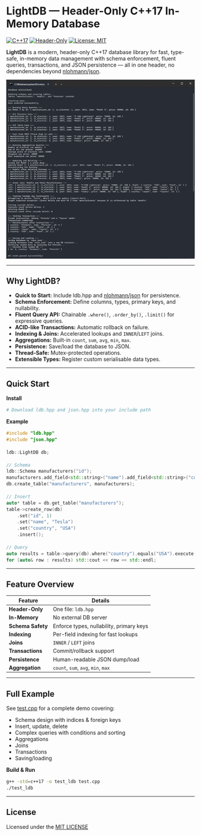 # LightDB — Header-Only C++17 In-Memory Database

[![C++17](https://img.shields.io/badge/C%2B%2B-17-blue.svg)](https://isocpp.org/std/the-standard)
[![Header-Only](https://img.shields.io/badge/header--only-blueviolet)](https://github.com/aaronmyung/lightDB)
[![License: MIT](https://img.shields.io/badge/license-MIT-green.svg)](LICENSE)

**LightDB** is a modern, header-only C++17 database library for fast, type-safe, in-memory data management with schema enforcement, fluent queries, transactions, and JSON persistence — all in one header, no dependencies beyond [nlohmann/json](https://github.com/nlohmann/json).

![Test Output](assets/tests.png)

---

## Why LightDB?

* **Quick to Start:** Include ldb.hpp and [nlohmann/json](https://github.com/nlohmann/json) for persistence.
* **Schema Enforcement:** Define columns, types, primary keys, and nullability.
* **Fluent Query API:** Chainable `.where()`, `.order_by()`, `.limit()` for expressive queries.
* **ACID-like Transactions:** Automatic rollback on failure.
* **Indexing & Joins:** Accelerated lookups and `INNER`/`LEFT` joins.
* **Aggregations:** Built-in `count`, `sum`, `avg`, `min`, `max`.
* **Persistence:** Save/load the database to JSON.
* **Thread-Safe:** Mutex-protected operations.
* **Extensible Types:** Register custom serialisable data types.

---

## Quick Start

**Install**

```bash
# Download ldb.hpp and json.hpp into your include path
```

**Example**

```cpp
#include "ldb.hpp"
#include "json.hpp"

ldb::LightDB db;

// Schema
ldb::Schema manufacturers("id");
manufacturers.add_field<std::string>("name").add_field<std::string>("country");
db.create_table("manufacturers", manufacturers);

// Insert
auto* table = db.get_table("manufacturers");
table->create_row(db)
    .set("id", 1)
    .set("name", "Tesla")
    .set("country", "USA")
    .insert();

// Query
auto results = table->query(db).where("country").equals("USA").execute();
for (auto& row : results) std::cout << row << std::endl;
```

---

## Feature Overview

| Feature           | Details                                  |
| ----------------- | ---------------------------------------- |
| **Header-Only**   | One file: `ldb.hpp`                      |
| **In-Memory**     | No external DB server                    |
| **Schema Safety** | Enforce types, nullability, primary keys |
| **Indexing**      | Per-field indexing for fast lookups      |
| **Joins**         | `INNER` / `LEFT` joins                   |
| **Transactions**  | Commit/rollback support                  |
| **Persistence**   | Human-readable JSON dump/load            |
| **Aggregation**   | `count`, `sum`, `avg`, `min`, `max`      |

---

## Full Example

See [test.cpp](tests/test.cpp) for a complete demo covering:

* Schema design with indices & foreign keys
* Insert, update, delete
* Complex queries with conditions and sorting
* Aggregations
* Joins
* Transactions
* Saving/loading

**Build & Run**

```bash
g++ -std=c++17 -o test_ldb test.cpp
./test_ldb
```

---

## License

Licensed under the [MIT LICENSE](LICENSE)